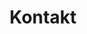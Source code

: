 ---
# GLOBAL 
layout: contact
page_type: contact
title: Kontakt
published: true

#SEO
seo_title:  SEO Kontakt
seo_description: |-
  META Kontakt

#HREFLANGS
display_hreflangs: false
hreflangs:
  -
    lang: x-default
    link: https://projets.io
  -
    lang: en
    link: https://projets.io

#MENU 
top_line:
  menu_title: Kontakt
  cta_title: Skontaktuj się

#SETTINGS
show_contact_in_footer: false

#CONTACT layout
header:
  title: <strong>Formularz kontaktowy</strong><br>Wycenimy Twój projekt w 7 dni
  intro: |-
    Chcesz omówić swój pomysł? Napisz do nas, a my skontaktujemy się z Tobą w ciągu 24h i rozpoczniemy współpracę.
  main_photo:
  
project_type:
  header:
    title: Jakiego typu projekt chcesz zrealizować?
    content: |-
      Chcesz omówić swój pomysł? Napisz do nas, a my skontaktujemy się z Tobą w ciągu 24h i rozpoczniemy współpracę.
    icon: /assets/img/1.svg
  types:
    -
      title: Aplikacja
      icon: /uploads/icon-lg-admin-panel.svg
    -
      title: Sklep internetowy
      icon: /uploads/icon-lg-e-commerce.svg
    -
      title: Strona internetowa
      icon: /uploads/icon-lg-web-design.svg
project_range:
  header:
    title: Jaki zakres prac będzie obejmował projekt?
    content: |-
      Chcesz omówić swój pomysł? Napisz do nas, a my skontaktujemy się z Tobą w ciągu 24h i rozpoczniemy współpracę.
    icon: /assets/img/2.svg
  types:
    -
      title: Back-end
      icon: /uploads/icon-lg-web-development.svg
    -
      title: Front-end   
      icon: /uploads/icon-lg-admin-panel.svg
    -
      title: Design
      icon: /uploads/icon-lg-product-design.svg
contact_form:
  header:
    title: Wypełnij poniższy formularz
    content: |-
      Chcesz omówić swój pomysł? Napisz do nas, a my skontaktujemy się z Tobą w ciągu 24h i rozpoczniemy współpracę.
    icon: /assets/img/3.svg
  inputs:
    email:
      title: Adres e-mail
      placeholder: Wpisz tutaj ...
    phone:
      title: Numer telefonu
      placeholder: Wpisz tutaj ...
    name:
      title: Imię i nazwisko (Nazwa firmy)
      placeholder: Wpisz tutaj ...
    message:
      title: Treść wiadomości
      placeholder: Wpisz tutaj ...
  consent: Zgadzam się na przetwarzanie moich danych osobowych przez Matlega sp. j. w celu odpowiedzi na moją wiadomość, drogą telefoniczną lub poprzez e-mail.
  submit: Wyślij formularz

---